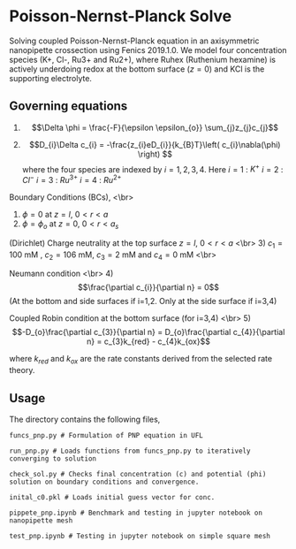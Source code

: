 # Poisson-Nernst-Planck Solve

Solving coupled Poisson-Nernst-Planck equation in an axisymmetric nanopipette crossection using Fenics 2019.1.0.
We model four concentration species (K+, Cl-, Ru3+ and Ru2+), where Ruhex (Ruthenium hexamine) is actively underdoing redox at the bottom surface ($z=0$) and KCl is the supporting electrolyte. 

## Governing equations

1) $$\Delta \phi = \frac{-F}{\epsilon \epsilon_{o}} \sum_{j}z_{j}c_{j}$$

2) $$D_{i}\Delta c_{i} = -\frac{z_{i}eD_{i}}{k_{B}T}\left( c_{i}\nabla(\phi) \right) $$ 
where the four species are indexed by $i=1,2,3,4$.
Here $i=1$ : $K^{+}$
$i=2$ : $Cl^{-}$
$i=3$ : $Ru^{3+}$
$i=4$ : $Ru^{2+}$

Boundary Conditions (BCs), <\br>

1) $\phi = 0$ at $z=l$, $0<r<a$
2) $\phi = \phi_{o}$ at $z=0$, $0<r<a_{s}$

(Dirichlet) Charge neutrality at the top surface $z=l$, $0<r<a$ <\br>
3) $c_{1} = 100$ mM , $c_{2} = 106$ mM, $c_{3} = 2$ mM and $c_{4} = 0$ mM <\br>

Neumann condition <\br>
4) $$\frac{\partial c_{i}}{\partial n} = 0$$ (At the bottom and side surfaces if i=1,2. Only at the side surface if i=3,4)

Coupled Robin condition at the bottom surface (for i=3,4) <\br>
5) $$-D_{o}\frac{\partial c_{3}}{\partial n} = D_{o}\frac{\partial c_{4}}{\partial n} = c_{3}k_{red} - c_{4}k_{ox}$$

where $k_{red}$ and $k_{ox}$ are the rate constants derived from the selected rate theory.  

## Usage
The directory contains the following files,
```
funcs_pnp.py # Formulation of PNP equation in UFL 

run_pnp.py # Loads functions from funcs_pnp.py to iteratively converging to solution

check_sol.py # Checks final concentration (c) and potential (phi) solution on boundary conditions and convergence.

inital_c0.pkl # Loads initial guess vector for conc.

pippete_pnp.ipynb # Benchmark and testing in jupyter notebook on nanopipette mesh

test_pnp.ipynb # Testing in jupyter notebook on simple square mesh
```